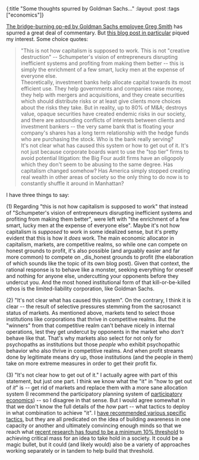 {:title "Some thoughts spurred by Goldman Sachs..."
:layout :post
:tags  ["economics"]}

[The bridge-burning op-ed by Goldman Sachs employee Greg Smith](http://www.nytimes.com/2012/03/14/opinion/why-i-am-leaving-goldman-sachs.html?pagewanted=all\") has spurred a great deal of commentary. But [this blog post in particular](http://remarkedly.com/2012/03/15/goldman-sachs-is-a-harbinger-of-american-decline/) piqued my interest. Some choice quotes:  

> "This is not how capitalism is supposed to work. This is not "creative
destruction" -- Schumpeter's vision of entrepreneurs disrupting inefficient
systems and profiting from making them better -- this is simply the enrichment
of a few smart, lucky men at the expense of everyone else.  
Theoretically, investment banks help allocate capital towards its most
efficient use. They help governments and companies raise money, they help with
mergers and acquisitions, and they create securities which should distribute
risks or at least give clients more choices about the risks they take. But in
reality, up to 80% of M&A; destroys value, opaque securities have created
endemic risks in our society, and there are astounding conflicts of interests
between clients and investment bankers -- the very same bank that is floating
your company's shares has a long term relationship with the hedge funds who
are purchasing the stock. Who is the bank really serving?  
It's not clear what has caused this system or how to get out of it. It's not
just because corporate boards want to use the "top tier" firms to avoid
potential litigation: the Big Four audit firms have an oligopoly which they
don't seem to be abusing to the same degree. Has capitalism changed somehow?
Has America simply stopped creating real wealth in other areas of society so
the only thing to do now is to constantly shuffle it around in Manhattan?

I have three things to say:  
  
(1) Regarding "this is not how capitalism is supposed to work" that instead
of "Schumpeter's vision of entrepreneurs disrupting inefficient systems and
profiting from making them better", were left with "the enrichment of a few
smart, lucky men at the expense of everyone else". Maybe it's not how
capitalism is _supposed_ to work in some idealized sense, but it's pretty
evident that this is how it _does_ work. The main economic allocator in
capitalism, markets, are competitive realms, so while one can compete on
honest grounds to profit, it's also possible (and arguably easier and far more
common) to compete on _dis_honest grounds to profit (the elaboration of which
sounds like the topic of its own blog post). Given that context, the rational
response is to behave like a monster, seeking everything for oneself and
nothing for anyone else, undercutting your opponents before they undercut you.
And the most honed institutional form of that kill-or-be-killed ethos is the
limited-liability corporation, like Goldman Sachs.  
  
(2) "It's not clear what has caused this system". On the contrary, I think
it is clear -- the result of selective pressures stemming from the sacrosanct
status of markets. As mentioned above, markets tend to select those
institutions like corporations that thrive in competitive realms. But the
"winners" from that competitive realm can't behave nicely in internal
operations, lest they get undercut by opponents in the market who _don't_
behave like that. That's why markets also select for not only for psychopaths
as institutions but those _people_ who exhibit psychopathic behavior who also
thrive in competitive realms. And when profit streams done by legitimate means
dry up, those institutions (and the people in them) take on more extreme
measures in order to get their profit fix.  
  
(3) "It's not clear how to get out of it." I actually agree with part of
this statement, but just one part. I think we know what the "it" in "how to
get out of _it_" is -- get rid of markets and replace them with a more sane
allocation system (I recommend the participatory planning system of
[participatory economics](http://www.parecon.org)) -- so I disagree in
that sense. But I would agree somewhat in that we don't know the full details
of the _how_ part -- what tactics to deploy in what combination to achieve
"it". I [have recommended various specific tactics](http://www.szcz.org/article/356), but they are all predicated
on the idea of building awareness in one capacity or another and ultimately
convincing enough minds so that we reach what [recent research has found to be a minimum 10% threshold](http://www.sciencedaily.com/releases/2011/07/110725190044.htm) to achieving critical mass for an idea to take hold in a
society. It could be a magic bullet, but it could (and likely would) also be a
variety of approaches working separately or in tandem to help build that
threshold.

